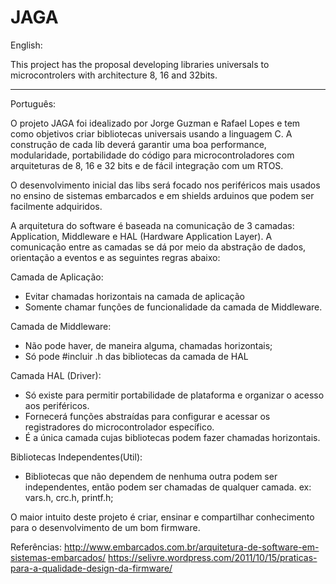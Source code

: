 #   JAGA
English:

This project has the proposal developing libraries universals to  microcontrolers with architecture 8, 16 and 32bits.

-------------------------------------------------------------------------------------------------------------------

Português:

O projeto JAGA foi idealizado por Jorge Guzman e Rafael Lopes e tem como objetivos criar bibliotecas universais usando a linguagem C. A construção de cada lib deverá garantir uma boa performance, modularidade, portabilidade do código para microcontroladores com arquiteturas de 8, 16 e 32 bits e de fácil integração com um RTOS.

O desenvolvimento inicial das libs será focado nos periféricos mais usados no ensino de sistemas embarcados e em shields arduinos que podem ser facilmente adquiridos.

A arquitetura do software é baseada na comunicação de 3 camadas: Application, Middleware e HAL (Hardware Application Layer). A comunicação entre as camadas se dá por meio da abstração de dados, orientação a eventos e as seguintes regras abaixo:

Camada de Aplicação:
- Evitar chamadas horizontais na camada de aplicação
- Somente chamar funções de funcionalidade da camada de Middleware.

Camada de Middleware:
- Não pode haver, de maneira alguma, chamadas horizontais;
- Só pode #incluir .h das bibliotecas da camada de HAL

Camada HAL (Driver):
- Só existe para permitir portabilidade de plataforma e organizar o acesso aos periféricos.
- Fornecerá funções abstraídas para configurar e acessar os registradores do microcontrolador específico.
- É a única camada cujas bibliotecas podem fazer chamadas horizontais.

Bibliotecas Independentes(Util):
- Bibliotecas que não dependem de nenhuma outra podem ser independentes, então podem ser chamadas de qualquer camada. ex: vars.h, crc.h, printf.h;

O maior intuito deste projeto é criar, ensinar e compartilhar conhecimento para o desenvolvimento de um bom firmware.

Referências:
http://www.embarcados.com.br/arquitetura-de-software-em-sistemas-embarcados/
https://selivre.wordpress.com/2011/10/15/praticas-para-a-qualidade-design-da-firmware/

